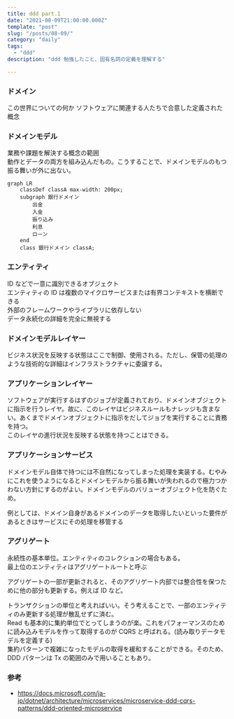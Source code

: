 ```yaml
---
title: ddd part.1
date: "2021-08-09T21:00:00.000Z"
template: "post"
slug: "/posts/08-09/"
category: "daily"
tags:
  - "ddd"
description: "ddd 勉強したこと、固有名詞の定義を理解する"

---
```


### ドメイン

この世界についての何か
ソフトウェアに関連する人たちで合意した定義された概念

### ドメインモデル

業務や課題を解決する概念の範囲  
動作とデータの両方を組み込んだもの。こうすることで、ドメインモデルのもつ振る舞いが外に出ない。  


```mermaid
graph LR
    classDef classA max-width: 200px;
    subgraph 銀行ドメイン
        出金
        入金
        振り込み
        利息
        ローン
    end
    class 銀行ドメイン classA;
```

### エンティティ

ID などで一意に識別できるオブジェクト  
エンティティの ID は複数のマイクロサービスまたは有界コンテキストを横断できる  
外部のフレームワークやライブラリに依存しない  
データ永続化の詳細を完全に無視する  


### ドメインモデルレイヤー

ビジネス状況を反映する状態はここで制御、使用される。ただし、保管の処理のような技術的な詳細はインフラストラクチャに委譲する。  


### アプリケーションレイヤー


ソフトウェアが実行するはずのジョブが定義されており、ドメインオブジェクトに指示を行うレイヤ。故に、このレイヤはビジネスルールもナレッジも含まない。あくまでドメインオブジェクトに指示をだしてジョブを実行することに責務を持つ。  
このレイヤの進行状況を反映する状態を持つことはできる。  


### アプリケーションサービス

ドメインモデル自体で持つには不自然になってしまった処理を実装する。むやみにこれを使うようになるとドメインモデルから振る舞いが失われるので極力つかわない方針にするのがよい。ドメインモデルのバリューオブジェクト化を防ぐため。  

例としては、ドメイン自身があるドメインのデータを取得したいといった要件があるときはサービスにその処理を移管する

### アグリゲート

永続性の基本単位。エンティティのコレクションの場合もある。  
最上位のエンティティはアグリゲートルートと呼ぶ  

アグリゲートの一部が更新されると、そのアグリゲート内部では整合性を保つために他の部分も更新する。例えば ID など。  

トランザクションの単位と考えればいい。そう考えることで、一部のエンティティのみ更新する処理が散乱せずに済む。  
Read も基本的に集約単位でとってしまうのが楽。これをパフォーマンスのために読み込みモデルを作って取得するのが CQRS と呼ばれる。(読み取りデータモデルを定義する)  
集約パターンで複雑になったモデルの取得を緩和することができる。そのため、DDD パターンは Tx の範囲のみで用いることもあり。  


### 参考

- https://docs.microsoft.com/ja-jp/dotnet/architecture/microservices/microservice-ddd-cqrs-patterns/ddd-oriented-microservice